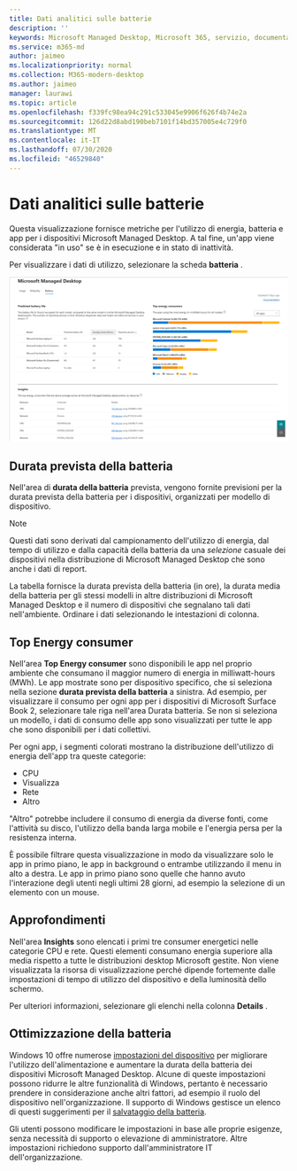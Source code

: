 ```yaml
---
title: Dati analitici sulle batterie
description: ''
keywords: Microsoft Managed Desktop, Microsoft 365, servizio, documentazione
ms.service: m365-md
author: jaimeo
ms.localizationpriority: normal
ms.collection: M365-modern-desktop
ms.author: jaimeo
manager: laurawi
ms.topic: article
ms.openlocfilehash: f339fc98ea94c291c533045e9906f626f4b74e2a
ms.sourcegitcommit: 126d22d8abd190beb7101f14bd357005e4c729f0
ms.translationtype: MT
ms.contentlocale: it-IT
ms.lasthandoff: 07/30/2020
ms.locfileid: "46529840"
---
```

# <a name="battery-insights"></a>Dati analitici sulle batterie
Questa visualizzazione fornisce metriche per l'utilizzo di energia, batteria e app per i dispositivi Microsoft Managed Desktop. A tal fine, un'app viene considerata "in uso" se è in esecuzione e in stato di inattività.

Per visualizzare i dati di utilizzo, selezionare la scheda **batteria** .

![Riquadro della batteria: durata stimata della batteria per modello di dispositivo in alto a sinistra, consumer energetici superiori (per app) in alto a destra, tabella Insights nella parte inferiore. Collegamento alla documentazione in alto a destra.](../../media/insights_battery.png)

## <a name="predicted-battery-life"></a>Durata prevista della batteria

Nell'area di **durata della batteria** prevista, vengono fornite previsioni per la durata prevista della batteria per i dispositivi, organizzati per modello di dispositivo.

> [!NOTE]
> Questi dati sono derivati dal campionamento dell'utilizzo di energia, dal tempo di utilizzo e dalla capacità della batteria da una <em>selezione</em> casuale dei dispositivi nella distribuzione di Microsoft Managed Desktop che sono anche i dati di report.

La tabella fornisce la durata prevista della batteria (in ore), la durata media della batteria per gli stessi modelli in altre distribuzioni di Microsoft Managed Desktop e il numero di dispositivi che segnalano tali dati nell'ambiente. Ordinare i dati selezionando le intestazioni di colonna.



## <a name="top-energy-consumers"></a>Top Energy consumer

Nell'area **Top Energy consumer** sono disponibili le app nel proprio ambiente che consumano il maggior numero di energia in milliwatt-hours (MWh). Le app mostrate sono per dispositivo specifico, che si seleziona nella sezione **durata prevista della batteria** a sinistra. Ad esempio, per visualizzare il consumo per ogni app per i dispositivi di Microsoft Surface Book 2, selezionare tale riga nell'area Durata batteria. Se non si seleziona un modello, i dati di consumo delle app sono visualizzati per tutte le app che sono disponibili per i dati collettivi.

 Per ogni app, i segmenti colorati mostrano la distribuzione dell'utilizzo di energia dell'app tra queste categorie:

- CPU
- Visualizza
- Rete
- Altro

"Altro" potrebbe includere il consumo di energia da diverse fonti, come l'attività su disco, l'utilizzo della banda larga mobile e l'energia persa per la resistenza interna. 

È possibile filtrare questa visualizzazione in modo da visualizzare solo le app in primo piano, le app in background o entrambe utilizzando il menu in alto a destra. Le app in primo piano sono quelle che hanno avuto l'interazione degli utenti negli ultimi 28 giorni, ad esempio la selezione di un elemento con un mouse.

## <a name="insights"></a>Approfondimenti

Nell'area **Insights** sono elencati i primi tre consumer energetici nelle categorie CPU e rete. Questi elementi consumano energia superiore alla media rispetto a tutte le distribuzioni desktop Microsoft gestite. Non viene visualizzata la risorsa di visualizzazione perché dipende fortemente dalle impostazioni di tempo di utilizzo del dispositivo e della luminosità dello schermo. 

Per ulteriori informazioni, selezionare gli elenchi nella colonna **Details** .

## <a name="battery-optimization"></a>Ottimizzazione della batteria

Windows 10 offre numerose [impostazioni del dispositivo](https://support.microsoft.com/help/20443/windows-10-battery-saving-tips) per migliorare l'utilizzo dell'alimentazione e aumentare la durata della batteria dei dispositivi Microsoft Managed Desktop. Alcune di queste impostazioni possono ridurre le altre funzionalità di Windows, pertanto è necessario prendere in considerazione anche altri fattori, ad esempio il ruolo del dispositivo nell'organizzazione. Il supporto di Windows gestisce un elenco di questi suggerimenti per il [salvataggio della batteria](https://support.microsoft.com/help/20443/windows-10-battery-saving-tips).

Gli utenti possono modificare le impostazioni in base alle proprie esigenze, senza necessità di supporto o elevazione di amministratore. Altre impostazioni richiedono supporto dall'amministratore IT dell'organizzazione.
